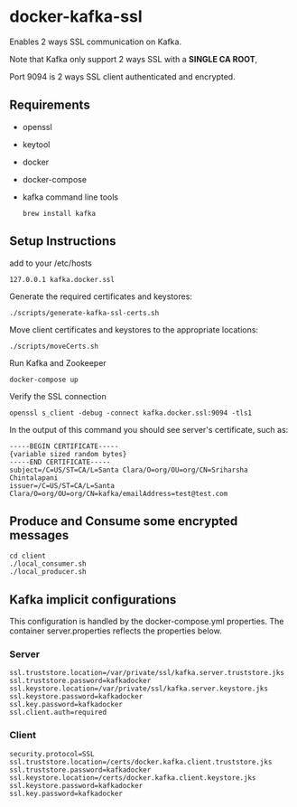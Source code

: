 # docker-kafka-ssl

Enables 2 ways SSL communication on Kafka.

Note that Kafka only support 2 ways SSL with a **SINGLE CA ROOT**,

Port 9094 is 2 ways SSL client authenticated and encrypted.

## Requirements

* openssl
* keytool
* docker
* docker-compose
* kafka command line tools
  
      brew install kafka

## Setup Instructions

add to your /etc/hosts

    127.0.0.1 kafka.docker.ssl

Generate the required certificates and keystores:

    ./scripts/generate-kafka-ssl-certs.sh
    
Move client certificates and keystores to the appropriate locations:

    ./scripts/moveCerts.sh
    
Run Kafka and Zookeeper

    docker-compose up

Verify the SSL connection

    openssl s_client -debug -connect kafka.docker.ssl:9094 -tls1

In the output of this command you should see server's certificate, such as:

```
-----BEGIN CERTIFICATE-----
{variable sized random bytes}
-----END CERTIFICATE-----
subject=/C=US/ST=CA/L=Santa Clara/O=org/OU=org/CN=Sriharsha Chintalapani
issuer=/C=US/ST=CA/L=Santa Clara/O=org/OU=org/CN=kafka/emailAddress=test@test.com
```

## Produce and Consume some encrypted messages
    
```
cd client
./local_consumer.sh
./local_producer.sh
```


## Kafka implicit configurations
This configuration is handled by the docker-compose.yml properties.
The container server.properties reflects the properties below.

### Server

```
ssl.truststore.location=/var/private/ssl/kafka.server.truststore.jks
ssl.truststore.password=kafkadocker
ssl.keystore.location=/var/private/ssl/kafka.server.keystore.jks
ssl.keystore.password=kafkadocker
ssl.key.password=kafkadocker
ssl.client.auth=required
```

### Client

```
security.protocol=SSL
ssl.truststore.location=/certs/docker.kafka.client.truststore.jks
ssl.truststore.password=kafkadocker
ssl.keystore.location=/certs/docker.kafka.client.keystore.jks
ssl.keystore.password=kafkadocker
ssl.key.password=kafkadocker
```

